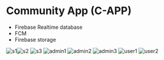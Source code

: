 # Community App (C-APP) 
- Firebase Realtime database
- FCM 
- Firebase storage


![s1](https://user-images.githubusercontent.com/95513694/216543970-16876430-3689-4130-a41f-0bfc7c0c706c.png)![s2](https://user-images.githubusercontent.com/95513694/216544001-66e699fa-15dc-4939-b2d2-b62030052db5.png)
![s3](https://user-images.githubusercontent.com/95513694/216544021-3ea1eed0-235e-446b-b674-6827fa37b5d7.png)
![admin1](https://user-images.githubusercontent.com/95513694/216544079-e51aba58-f967-4dbb-a927-07d62f5ef873.png)
![admin2](https://user-images.githubusercontent.com/95513694/216544093-882e3c47-a182-4dcf-90c9-87617126dc80.png)
![admin3](https://user-images.githubusercontent.com/95513694/216544106-441ccc3d-fafb-408b-9d3d-fa14602e6aca.png)
![user1](https://user-images.githubusercontent.com/95513694/216544128-bc6ea91b-fc8f-496f-bedf-239f438e1984.png)
![user2](https://user-images.githubusercontent.com/95513694/216544146-52a8b1b6-e931-4718-9fad-7ffae406e1d4.png)
